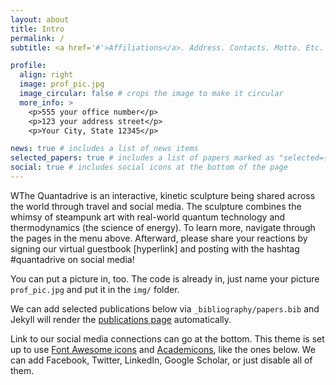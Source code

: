 ```yaml
---
layout: about
title: Intro
permalink: /
subtitle: <a href='#'>Affiliations</a>. Address. Contacts. Motto. Etc.

profile:
  align: right
  image: prof_pic.jpg
  image_circular: false # crops the image to make it circular
  more_info: >
    <p>555 your office number</p>
    <p>123 your address street</p>
    <p>Your City, State 12345</p>

news: true # includes a list of news items
selected_papers: true # includes a list of papers marked as "selected={true}"
social: true # includes social icons at the bottom of the page
---
```


WThe Quantadrive is an interactive, kinetic sculpture being shared across the world through travel and social media. The sculpture combines the whimsy of steampunk art with real-world quantum technology and thermodynamics (the science of energy). To learn more, navigate through the pages in the menu above. Afterward, please share your reactions by signing our virtual guestbook [hyperlink] and posting with the hashtag #quantadrive on social media!

You can put a picture in, too. The code is already in, just name your picture `prof_pic.jpg` and put it in the `img/` folder.

We can add selected publications below via `_bibliography/papers.bib` and Jekyll will render the [publications page](/al-folio/publications/) automatically.

Link to our social media connections can go at the bottom. This theme is set up to use [Font Awesome icons](https://fontawesome.com/) and [Academicons](https://jpswalsh.github.io/academicons/), like the ones below. We can add Facebook, Twitter, LinkedIn, Google Scholar, or just disable all of them.
